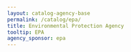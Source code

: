 ```yaml
---
layout: catalog-agency-base
permalink: /catalog/epa/
title: Environmental Protection Agency 
tooltip: EPA
agency_sponsor: epa
---
```



